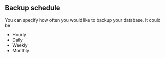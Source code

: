 


## Backup schedule

You can specify how often you would like to backup your database. It could be

- Hourly 
- Daily 
- Weekly 
- Monthly 

